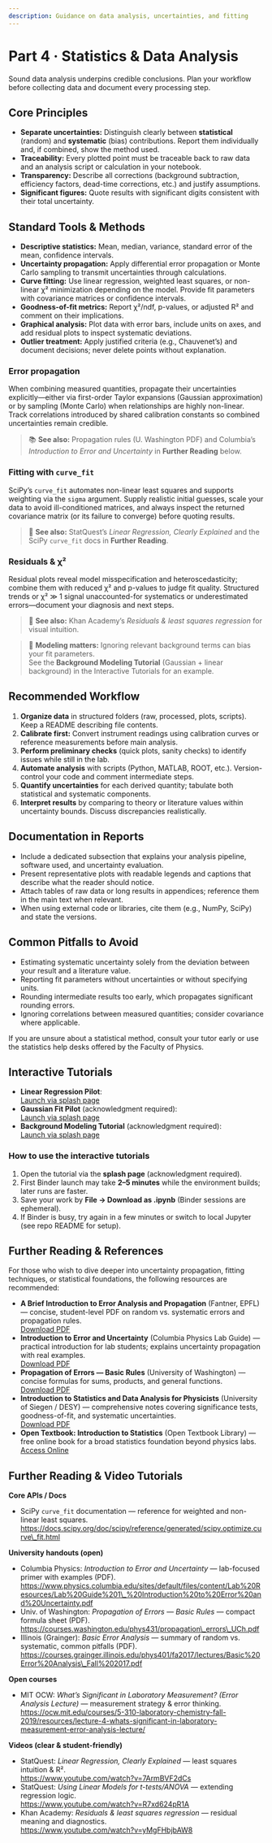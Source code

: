 ```yaml
---
description: Guidance on data analysis, uncertainties, and fitting
---
```


# Part 4 · Statistics & Data Analysis

Sound data analysis underpins credible conclusions. Plan your workflow before collecting data and document every processing step.

## Core Principles

* **Separate uncertainties:** Distinguish clearly between **statistical** (random) and **systematic** (bias) contributions. Report them individually and, if combined, show the method used.
* **Traceability:** Every plotted point must be traceable back to raw data and an analysis script or calculation in your notebook.
* **Transparency:** Describe all corrections (background subtraction, efficiency factors, dead-time corrections, etc.) and justify assumptions.
* **Significant figures:** Quote results with significant digits consistent with their total uncertainty.

## Standard Tools & Methods

* **Descriptive statistics:** Mean, median, variance, standard error of the mean, confidence intervals.
* **Uncertainty propagation:** Apply differential error propagation or Monte Carlo sampling to transmit uncertainties through calculations.
* **Curve fitting:** Use linear regression, weighted least squares, or non-linear χ² minimization depending on the model. Provide fit parameters with covariance matrices or confidence intervals.
* **Goodness-of-fit metrics:** Report χ²/ndf, p-values, or adjusted R² and comment on their implications.
* **Graphical analysis:** Plot data with error bars, include units on axes, and add residual plots to inspect systematic deviations.
* **Outlier treatment:** Apply justified criteria (e.g., Chauvenet’s) and document decisions; never delete points without explanation.

### Error propagation

When combining measured quantities, propagate their uncertainties explicitly—either via first-order Taylor expansions (Gaussian approximation) or by sampling (Monte Carlo) when relationships are highly non-linear. Track correlations introduced by shared calibration constants so combined uncertainties remain credible.

> 📚 **See also:** Propagation rules (U. Washington PDF) and Columbia’s _Introduction to Error and Uncertainty_ in **Further Reading** below.

### Fitting with `curve_fit`

SciPy’s `curve_fit` automates non-linear least squares and supports weighting via the `sigma` argument. Supply realistic initial guesses, scale your data to avoid ill-conditioned matrices, and always inspect the returned covariance matrix (or its failure to converge) before quoting results.

> 🎥 **See also:** StatQuest’s _Linear Regression, Clearly Explained_ and the SciPy `curve_fit` docs in **Further Reading**.

### Residuals & χ²

Residual plots reveal model misspecification and heteroscedasticity; combine them with reduced χ² and p-values to judge fit quality. Structured trends or χ² ≫ 1 signal unaccounted-for systematics or underestimated errors—document your diagnosis and next steps.

> 🎥 **See also:** Khan Academy’s _Residuals & least squares regression_ for visual intuition.

> 📌 **Modeling matters:** Ignoring relevant background terms can bias your fit parameters.\
> See the **Background Modeling Tutorial** (Gaussian + linear background) in the Interactive Tutorials for an example.

## Recommended Workflow

1. **Organize data** in structured folders (raw, processed, plots, scripts). Keep a README describing file contents.
2. **Calibrate first:** Convert instrument readings using calibration curves or reference measurements before main analysis.
3. **Perform preliminary checks** (quick plots, sanity checks) to identify issues while still in the lab.
4. **Automate analysis** with scripts (Python, MATLAB, ROOT, etc.). Version-control your code and comment intermediate steps.
5. **Quantify uncertainties** for each derived quantity; tabulate both statistical and systematic components.
6. **Interpret results** by comparing to theory or literature values within uncertainty bounds. Discuss discrepancies realistically.

## Documentation in Reports

* Include a dedicated subsection that explains your analysis pipeline, software used, and uncertainty evaluation.
* Present representative plots with readable legends and captions that describe what the reader should notice.
* Attach tables of raw data or long results in appendices; reference them in the main text when relevant.
* When using external code or libraries, cite them (e.g., NumPy, SciPy) and state the versions.

## Common Pitfalls to Avoid

* Estimating systematic uncertainty solely from the deviation between your result and a literature value.
* Reporting fit parameters without uncertainties or without specifying units.
* Rounding intermediate results too early, which propagates significant rounding errors.
* Ignoring correlations between measured quantities; consider covariance where applicable.

If you are unsure about a statistical method, consult your tutor early or use the statistics help desks offered by the Faculty of Physics.

## Interactive Tutorials

* **Linear Regression Pilot**:\
  [Launch via splash page](https://mybinder.org/v2/gh/uwarring82/adv-lab-handbook/main?filepath=notebooks/linear_regression_with_uncertainty.ipynb)
* **Gaussian Fit Pilot** (acknowledgment required):\
  [Launch via splash page](../../binder_splash/gaussian.md)
* **Background Modeling Tutorial** (acknowledgment required):\
  [Launch via splash page](../../binder_splash/background_modeling.md)

### How to use the interactive tutorials

1. Open the tutorial via the **splash page** (acknowledgment required).
2. First Binder launch may take **2–5 minutes** while the environment builds; later runs are faster.
3. Save your work by **File → Download as .ipynb** (Binder sessions are ephemeral).
4. If Binder is busy, try again in a few minutes or switch to local Jupyter (see repo README for setup).

## Further Reading & References

For those who wish to dive deeper into uncertainty propagation, fitting techniques, or statistical foundations, the following resources are recommended:

* **A Brief Introduction to Error Analysis and Propagation** (Fantner, EPFL) — concise, student-level PDF on random vs. systematic errors and propagation rules.\
  [Download PDF](https://www.epfl.ch/labs/lben/wp-content/uploads/2018/07/Error-Propagation_2013.pdf)
* **Introduction to Error and Uncertainty** (Columbia Physics Lab Guide) — practical introduction for lab students; explains uncertainty propagation with real examples.\
  [Download PDF](https://www.physics.columbia.edu/sites/default/files/content/Lab%20Resources/Lab%20Guide%201_%20Introduction%20to%20Error%20and%20Uncertainty.pdf)
* **Propagation of Errors — Basic Rules** (University of Washington) — concise formulas for sums, products, and general functions.\
  [Download PDF](https://courses.washington.edu/phys431/propagation_errors_UCh.pdf)
* **Introduction to Statistics and Data Analysis for Physicists** (University of Siegen / DESY) — comprehensive notes covering significance tests, goodness-of-fit, and systematic uncertainties.\
  [Download PDF](https://www-library.desy.de/preparch/books/vstatmp_engl.pdf)
* **Open Textbook: Introduction to Statistics** (Open Textbook Library) — free online book for a broad statistics foundation beyond physics labs. [Access Online](https://open.umn.edu/opentextbooks/textbooks/introduction-to-statistics)

## Further Reading & Video Tutorials

**Core APIs / Docs**

* SciPy `curve_fit` documentation — reference for weighted and non-linear least squares.\
  https://docs.scipy.org/doc/scipy/reference/generated/scipy.optimize.curve\_fit.html

**University handouts (open)**

* Columbia Physics: _Introduction to Error and Uncertainty_ — lab-focused primer with examples (PDF).\
  https://www.physics.columbia.edu/sites/default/files/content/Lab%20Resources/Lab%20Guide%201\_%20Introduction%20to%20Error%20and%20Uncertainty.pdf
* Univ. of Washington: _Propagation of Errors — Basic Rules_ — compact formula sheet (PDF).\
  https://courses.washington.edu/phys431/propagation\_errors\_UCh.pdf
* Illinois (Grainger): _Basic Error Analysis_ — summary of random vs. systematic, common pitfalls (PDF).\
  https://courses.grainger.illinois.edu/phys401/fa2017/lectures/Basic%20Error%20Analysis\_Fall%202017.pdf

**Open courses**

* MIT OCW: _What’s Significant in Laboratory Measurement? (Error Analysis Lecture)_ — measurement strategy & error thinking.\
  https://ocw.mit.edu/courses/5-310-laboratory-chemistry-fall-2019/resources/lecture-4-whats-significant-in-laboratory-measurement-error-analysis-lecture/

**Videos (clear & student-friendly)**

* StatQuest: _Linear Regression, Clearly Explained_ — least squares intuition & R².\
  https://www.youtube.com/watch?v=7ArmBVF2dCs
* StatQuest: _Using Linear Models for t-tests/ANOVA_ — extending regression logic.\
  https://www.youtube.com/watch?v=R7xd624pR1A
* Khan Academy: _Residuals & least squares regression_ — residual meaning and diagnostics.\
  https://www.youtube.com/watch?v=yMgFHbjbAW8
